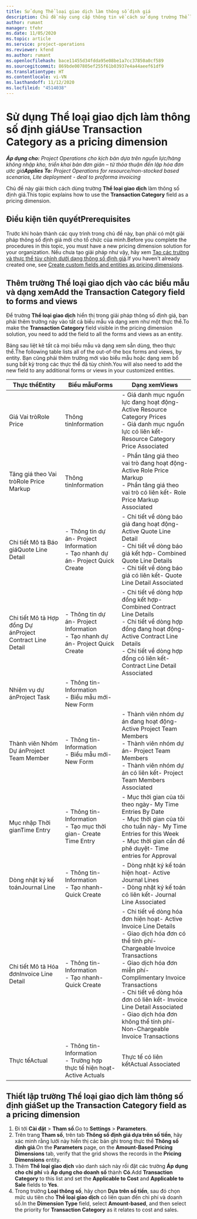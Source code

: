 ```yaml
---
title: Sử dụng Thể loại giao dịch làm thông số định giá
description: Chủ đề này cung cấp thông tin về cách sử dụng trường Thể loại giao dịch làm thông số định giá.
author: rumant
manager: tfehr
ms.date: 11/05/2020
ms.topic: article
ms.service: project-operations
ms.reviewer: kfend
ms.author: rumant
ms.openlocfilehash: bace11455d34fdda95e08be1a7cc37850a0cf589
ms.sourcegitcommit: 869bde007805ef255f61b03937e4a44aeef61df9
ms.translationtype: HT
ms.contentlocale: vi-VN
ms.lasthandoff: 11/12/2020
ms.locfileid: "4514038"
---
```

# <a name="use-transaction-category-as-a-pricing-dimension"></a><span data-ttu-id="d50c2-103">Sử dụng Thể loại giao dịch làm thông số định giá</span><span class="sxs-lookup"><span data-stu-id="d50c2-103">Use Transaction Category as a pricing dimension</span></span>


<span data-ttu-id="d50c2-104">_**Áp dụng cho:** Project Operations cho kịch bản dựa trên nguồn lực/hàng không nhập kho, triển khai bản đơn giản – từ thỏa thuận đến lập hóa đơn ước giá_</span><span class="sxs-lookup"><span data-stu-id="d50c2-104">_**Applies To:** Project Operations for resource/non-stocked based scenarios, Lite deployment - deal to proforma invoicing_</span></span>


<span data-ttu-id="d50c2-105">Chủ đề này giải thích cách dùng trường **Thể loại giao dịch** làm thông số định giá.</span><span class="sxs-lookup"><span data-stu-id="d50c2-105">This topic explains how to use the **Transaction Category** field as a pricing dimension.</span></span> 

## <a name="prerequisites"></a><span data-ttu-id="d50c2-106">Điều kiện tiên quyết</span><span class="sxs-lookup"><span data-stu-id="d50c2-106">Prerequisites</span></span>
<span data-ttu-id="d50c2-107">Trước khi hoàn thành các quy trình trong chủ đề này, bạn phải có một giải pháp thông số định giá mới cho tổ chức của mình.</span><span class="sxs-lookup"><span data-stu-id="d50c2-107">Before you complete the procedures in this topic, you must have a new pricing dimension solution for your organization.</span></span> <span data-ttu-id="d50c2-108">Nếu chưa tạo giải pháp như vậy, hãy xem [Tạo các trường và thực thể tùy chỉnh dưới dạng thông số định giá](create-custom-fields-entities-pricing-dimensions.md).</span><span class="sxs-lookup"><span data-stu-id="d50c2-108">If you haven't already created one, see [Create custom fields and entities as pricing dimensions](create-custom-fields-entities-pricing-dimensions.md).</span></span>

## <a name="add-the-transaction-category-field-to-forms-and-views"></a><span data-ttu-id="d50c2-109">Thêm trường Thể loại giao dịch vào các biểu mẫu và dạng xem</span><span class="sxs-lookup"><span data-stu-id="d50c2-109">Add the Transaction Category field to forms and views</span></span>
<span data-ttu-id="d50c2-110">Để trường **Thể loại giao dịch** hiển thị trong giải pháp thông số định giá, bạn phải thêm trường này vào tất cả biểu mẫu và dạng xem như một thực thể.</span><span class="sxs-lookup"><span data-stu-id="d50c2-110">To make the **Transaction Category** field visible in the pricing dimension solution, you need to add the field to all the forms and views as an entity.</span></span>

<span data-ttu-id="d50c2-111">Bảng sau liệt kê tất cả mọi biểu mẫu và dạng xem sẵn dùng, theo thực thể.</span><span class="sxs-lookup"><span data-stu-id="d50c2-111">The following table lists all of the out-of-the box forms and views, by entity.</span></span> <span data-ttu-id="d50c2-112">Bạn cũng phải thêm trường mới vào biểu mẫu hoặc dạng xem bổ sung bất kỳ trong các thực thể đã tùy chỉnh.</span><span class="sxs-lookup"><span data-stu-id="d50c2-112">You will also need to add the new field to any additional forms or views in your customized entities.</span></span>

|  <span data-ttu-id="d50c2-113">Thực thể</span><span class="sxs-lookup"><span data-stu-id="d50c2-113">Entity</span></span>        | <span data-ttu-id="d50c2-114">Biểu mẫu</span><span class="sxs-lookup"><span data-stu-id="d50c2-114">Forms</span></span>     |<span data-ttu-id="d50c2-115">Dạng xem</span><span class="sxs-lookup"><span data-stu-id="d50c2-115">Views</span></span>        |
| ------------------------------|---------------------------------|----------------------------------|
|  <span data-ttu-id="d50c2-116">Giá Vai trò</span><span class="sxs-lookup"><span data-stu-id="d50c2-116">Role Price</span></span>| <span data-ttu-id="d50c2-117">Thông tin</span><span class="sxs-lookup"><span data-stu-id="d50c2-117">Information</span></span> |<span data-ttu-id="d50c2-118">- Giá danh mục nguồn lực đang hoạt động</span><span class="sxs-lookup"><span data-stu-id="d50c2-118">- Active Resource Category Prices</span></span><br> <span data-ttu-id="d50c2-119">- Giá danh mục nguồn lực có liên kết</span><span class="sxs-lookup"><span data-stu-id="d50c2-119">- Resource Category Price Associated</span></span> |
|  <span data-ttu-id="d50c2-120">Tăng giá theo Vai trò</span><span class="sxs-lookup"><span data-stu-id="d50c2-120">Role Price Markup</span></span>| <span data-ttu-id="d50c2-121">Thông tin</span><span class="sxs-lookup"><span data-stu-id="d50c2-121">Information</span></span>|<span data-ttu-id="d50c2-122">- Phần tăng giá theo vai trò đang hoạt động</span><span class="sxs-lookup"><span data-stu-id="d50c2-122">- Active Role Price Markup</span></span><br><span data-ttu-id="d50c2-123">- Phần tăng giá theo vai trò có liên kết</span><span class="sxs-lookup"><span data-stu-id="d50c2-123">- Role Price Markup Associated</span></span> |
|  <span data-ttu-id="d50c2-124">Chi tiết Mô tả Báo giá</span><span class="sxs-lookup"><span data-stu-id="d50c2-124">Quote Line Detail</span></span>|<span data-ttu-id="d50c2-125">- Thông tin dự án</span><span class="sxs-lookup"><span data-stu-id="d50c2-125">- Project Information</span></span><br><span data-ttu-id="d50c2-126">- Tạo nhanh dự án</span><span class="sxs-lookup"><span data-stu-id="d50c2-126">- Project Quick Create</span></span>| <span data-ttu-id="d50c2-127">- Chi tiết về dòng báo giá đang hoạt động</span><span class="sxs-lookup"><span data-stu-id="d50c2-127">- Active Quote Line Detail</span></span><br><span data-ttu-id="d50c2-128">- Chi tiết về dòng báo giá kết hợp</span><span class="sxs-lookup"><span data-stu-id="d50c2-128">- Combined Quote Line Details</span></span><br><span data-ttu-id="d50c2-129">- Chi tiết về dòng báo giá có liên kết</span><span class="sxs-lookup"><span data-stu-id="d50c2-129">- Quote Line Detail Associated</span></span> |
|  <span data-ttu-id="d50c2-130">Chi tiết Mô tả Hợp đồng Dự án</span><span class="sxs-lookup"><span data-stu-id="d50c2-130">Project Contract Line Detail</span></span>|<span data-ttu-id="d50c2-131">- Thông tin dự án</span><span class="sxs-lookup"><span data-stu-id="d50c2-131">- Project Information</span></span><br><span data-ttu-id="d50c2-132">- Tạo nhanh dự án</span><span class="sxs-lookup"><span data-stu-id="d50c2-132">- Project Quick Create</span></span>|<span data-ttu-id="d50c2-133">- Chi tiết về dòng hợp đồng kết hợp</span><span class="sxs-lookup"><span data-stu-id="d50c2-133">- Combined Contract Line Details</span></span><br><span data-ttu-id="d50c2-134">- Chi tiết về dòng hợp đồng đang hoạt động</span><span class="sxs-lookup"><span data-stu-id="d50c2-134">- Active Contract Line Details</span></span><br><span data-ttu-id="d50c2-135">- Chi tiết về dòng hợp đồng có liên kết</span><span class="sxs-lookup"><span data-stu-id="d50c2-135">- Contract Line Detail Associated</span></span> |
|  <span data-ttu-id="d50c2-136">Nhiệm vụ dự án</span><span class="sxs-lookup"><span data-stu-id="d50c2-136">Project Task</span></span>|<span data-ttu-id="d50c2-137">- Thông tin</span><span class="sxs-lookup"><span data-stu-id="d50c2-137">- Information</span></span><br><span data-ttu-id="d50c2-138">- Biểu mẫu mới</span><span class="sxs-lookup"><span data-stu-id="d50c2-138">- New Form</span></span>| &nbsp; |
|  <span data-ttu-id="d50c2-139">Thành viên Nhóm Dự án</span><span class="sxs-lookup"><span data-stu-id="d50c2-139">Project Team Member</span></span>|<span data-ttu-id="d50c2-140">- Thông tin</span><span class="sxs-lookup"><span data-stu-id="d50c2-140">- Information</span></span><br><span data-ttu-id="d50c2-141">- Biểu mẫu mới</span><span class="sxs-lookup"><span data-stu-id="d50c2-141">- New Form</span></span>|<span data-ttu-id="d50c2-142">- Thành viên nhóm dự án đang hoạt động</span><span class="sxs-lookup"><span data-stu-id="d50c2-142">- Active Project Team Members</span></span><br><span data-ttu-id="d50c2-143">- Thành viên nhóm dự án</span><span class="sxs-lookup"><span data-stu-id="d50c2-143">- Project Team Members</span></span><br><span data-ttu-id="d50c2-144">- Thành viên nhóm dự án có liên kết</span><span class="sxs-lookup"><span data-stu-id="d50c2-144">- Project Team Members Associated</span></span> |
|  <span data-ttu-id="d50c2-145">Mục nhập Thời gian</span><span class="sxs-lookup"><span data-stu-id="d50c2-145">Time Entry</span></span>|<span data-ttu-id="d50c2-146">- Thông tin</span><span class="sxs-lookup"><span data-stu-id="d50c2-146">- Information</span></span><br><span data-ttu-id="d50c2-147">- Tạo mục thời gian</span><span class="sxs-lookup"><span data-stu-id="d50c2-147">- Create Time Entry</span></span>|<span data-ttu-id="d50c2-148">- Mục thời gian của tôi theo ngày</span><span class="sxs-lookup"><span data-stu-id="d50c2-148">- My Time Entries By Date</span></span><br><span data-ttu-id="d50c2-149">- Mục thời gian của tôi cho tuần này</span><span class="sxs-lookup"><span data-stu-id="d50c2-149">- My Time Entries for this Week</span></span><br><span data-ttu-id="d50c2-150">- Mục thời gian cần để phê duyệt</span><span class="sxs-lookup"><span data-stu-id="d50c2-150">- Time entries for Approval</span></span>|
|  <span data-ttu-id="d50c2-151">Dòng nhật ký kế toán</span><span class="sxs-lookup"><span data-stu-id="d50c2-151">Journal Line</span></span>|<span data-ttu-id="d50c2-152">- Thông tin</span><span class="sxs-lookup"><span data-stu-id="d50c2-152">- Information</span></span><br><span data-ttu-id="d50c2-153">- Tạo nhanh</span><span class="sxs-lookup"><span data-stu-id="d50c2-153">- Quick Create</span></span>|<span data-ttu-id="d50c2-154">- Dòng nhật ký kế toán hiện hoạt</span><span class="sxs-lookup"><span data-stu-id="d50c2-154">- Active Journal Lines</span></span><br><span data-ttu-id="d50c2-155">- Dòng nhật ký kế toán có liên kết</span><span class="sxs-lookup"><span data-stu-id="d50c2-155">- Journal Line Associated</span></span>|
|  <span data-ttu-id="d50c2-156">Chi tiết Mô tả Hóa đơn</span><span class="sxs-lookup"><span data-stu-id="d50c2-156">Invoice Line Detail</span></span>|<span data-ttu-id="d50c2-157">- Thông tin</span><span class="sxs-lookup"><span data-stu-id="d50c2-157">- Information</span></span><br><span data-ttu-id="d50c2-158">- Tạo nhanh</span><span class="sxs-lookup"><span data-stu-id="d50c2-158">- Quick Create</span></span>|<span data-ttu-id="d50c2-159">- Chi tiết về dòng hóa đơn hiện hoạt</span><span class="sxs-lookup"><span data-stu-id="d50c2-159">- Active Invoice Line Details</span></span><br><span data-ttu-id="d50c2-160">- Giao dịch hóa đơn có thể tính phí</span><span class="sxs-lookup"><span data-stu-id="d50c2-160">- Chargeable Invoice Transactions</span></span><br><span data-ttu-id="d50c2-161">- Giao dịch hóa đơn miễn phí</span><span class="sxs-lookup"><span data-stu-id="d50c2-161">- Complimentary Invoice Transactions</span></span><br><span data-ttu-id="d50c2-162">- Chi tiết về dòng hóa đơn có liên kết</span><span class="sxs-lookup"><span data-stu-id="d50c2-162">- Invoice Line Detail Associated</span></span> <br><span data-ttu-id="d50c2-163">- Giao dịch hóa đơn không thể tính phí</span><span class="sxs-lookup"><span data-stu-id="d50c2-163">- Non-Chargeable Invoice Transactions</span></span>|
|  <span data-ttu-id="d50c2-164">Thực tế</span><span class="sxs-lookup"><span data-stu-id="d50c2-164">Actual</span></span>|<span data-ttu-id="d50c2-165">- Thông tin</span><span class="sxs-lookup"><span data-stu-id="d50c2-165">- Information</span></span><br><span data-ttu-id="d50c2-166">- Trường hợp thực tế hiện hoạt</span><span class="sxs-lookup"><span data-stu-id="d50c2-166">- Active Actuals</span></span>| <span data-ttu-id="d50c2-167">Thực tế có liên kết</span><span class="sxs-lookup"><span data-stu-id="d50c2-167">Actual Associated</span></span> |

## <a name="set-up-the-transaction-category-field-as-a-pricing-dimension"></a><span data-ttu-id="d50c2-168">Thiết lập trường Thể loại giao dịch làm thông số định giá</span><span class="sxs-lookup"><span data-stu-id="d50c2-168">Set up the Transaction Category field as a pricing dimension</span></span>

1. <span data-ttu-id="d50c2-169">Đi tới **Cài đặt** > **Tham số**.</span><span class="sxs-lookup"><span data-stu-id="d50c2-169">Go to **Settings** > **Parameters**.</span></span> 
2. <span data-ttu-id="d50c2-170">Trên trang **Tham số**, trên tab **Thông số định giá dựa trên số tiền**, hãy xác minh rằng lưới này hiển thị các bản ghi trong thực thể **Thông số định giá**.</span><span class="sxs-lookup"><span data-stu-id="d50c2-170">On the **Parameters** page, on the **Amount-Based Pricing Dimensions** tab, verify that the grid shows the records in the **Pricing Dimensions** entity.</span></span>
3. <span data-ttu-id="d50c2-171">Thêm **Thể loại giao dịch** vào danh sách này rồi đặt các trường **Áp dụng cho chi phí** và **Áp dụng cho doanh số** thành **Có**.</span><span class="sxs-lookup"><span data-stu-id="d50c2-171">Add **Transaction Category** to this list and set the **Applicable to Cost** and **Applicable to Sale** fields to **Yes**.</span></span>
4. <span data-ttu-id="d50c2-172">Trong trường **Loại thông số**, hãy chọn **Dựa trên số tiền**, sau đó chọn mức ưu tiên cho **Thể loại giao dịch** có liên quan đến chi phí và doanh số.</span><span class="sxs-lookup"><span data-stu-id="d50c2-172">In the **Dimension Type** field, select **Amount-based**, and then select the priority for **Transaction Category** as it relates to cost and sales.</span></span>
